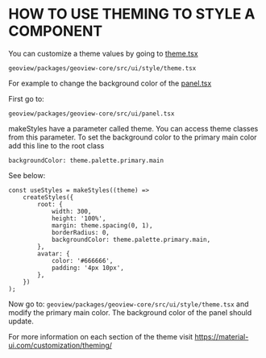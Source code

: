 # HOW TO USE THEMING TO STYLE A COMPONENT

You can customize a theme values by going to [theme.tsx](../../../packages/geoview-core/src/ui/style/theme.tsx)

```
geoview/packages/geoview-core/src/ui/style/theme.tsx
```

For example to change the background color of the [panel.tsx](../../../packages/geoview-core/src/ui/panel/panel.tsx)

First go to:

```
geoview/packages/geoview-core/src/ui/panel.tsx
```

makeStyles have a parameter called theme. You can access theme classes from this parameter. To set the background color to the primary main color add this line to the root class

```
backgroundColor: theme.palette.primary.main
```

See below:

```
const useStyles = makeStyles((theme) =>
    createStyles({
        root: {
            width: 300,
            height: '100%',
            margin: theme.spacing(0, 1),
            borderRadius: 0,
            backgroundColor: theme.palette.primary.main,
        },
        avatar: {
            color: '#666666',
            padding: '4px 10px',
        },
    })
);
```

Now go to: `geoview/packages/geoview-core/src/ui/style/theme.tsx` and modify the primary main color. The background color of the panel should update.

For more information on each section of the theme visit
https://material-ui.com/customization/theming/
